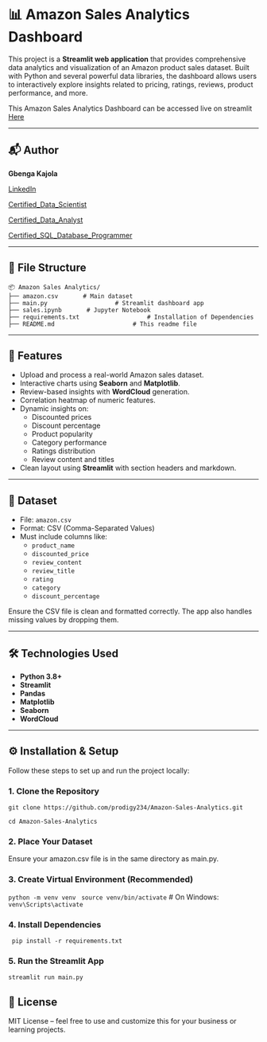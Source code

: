 # 📊 Amazon Sales Analytics Dashboard

This project is a **Streamlit web application** that provides comprehensive data analytics and visualization of an Amazon product sales dataset. Built with Python and several powerful data libraries, the dashboard allows users to interactively explore insights related to pricing, ratings, reviews, product performance, and more.

This Amazon Sales Analytics Dashboard can be accessed live on streamlit [Here](https://amazon-sales-analytics.streamlit.app/)


---

## 📬 Author

**Gbenga Kajola**

[LinkedIn](https://www.linkedin.com/in/kajolagbenga)

[Certified_Data_Scientist](https://www.datacamp.com/certificate/DSA0012312825030)

[Certified_Data_Analyst](https://www.datacamp.com/certificate/DAA0018583322187)

[Certified_SQL_Database_Programmer](https://www.datacamp.com/certificate/SQA0019722049554)


---

## 📁 File Structure

```
📦 Amazon Sales Analytics/
├── amazon.csv       # Main dataset
├── main.py                   # Streamlit dashboard app
├── sales.ipynb       # Jupyter Notebook
├── requirements.txt                   # Installation of Dependencies
├── README.md                      # This readme file
```

---

## 🚀 Features

- Upload and process a real-world Amazon sales dataset.
- Interactive charts using **Seaborn** and **Matplotlib**.
- Review-based insights with **WordCloud** generation.
- Correlation heatmap of numeric features.
- Dynamic insights on:
  - Discounted prices
  - Discount percentage
  - Product popularity
  - Category performance
  - Ratings distribution
  - Review content and titles
- Clean layout using **Streamlit** with section headers and markdown.

---

## 📁 Dataset

- File: `amazon.csv`
- Format: CSV (Comma-Separated Values)
- Must include columns like:
  - `product_name`
  - `discounted_price`
  - `review_content`
  - `review_title`
  - `rating`
  - `category`
  - `discount_percentage`

Ensure the CSV file is clean and formatted correctly. The app also handles missing values by dropping them.

---

## 🛠️ Technologies Used

- **Python 3.8+**
- **Streamlit**
- **Pandas**
- **Matplotlib**
- **Seaborn**
- **WordCloud**

---

## ⚙️ Installation & Setup

Follow these steps to set up and run the project locally:

### 1. Clone the Repository

``` git clone https://github.com/prodigy234/Amazon-Sales-Analytics.git ```

``` cd Amazon-Sales-Analytics ```


### 2. Place Your Dataset
Ensure your amazon.csv file is in the same directory as main.py.


### 3. Create Virtual Environment (Recommended)
``` python -m venv venv ```
``` source venv/bin/activate```  # On Windows: ``` venv\Scripts\activate ```


### 4. Install Dependencies
``` pip install -r requirements.txt```


### 5. Run the Streamlit App
``` streamlit run main.py ```


## 🏁 License

MIT License – feel free to use and customize this for your business or learning projects.
